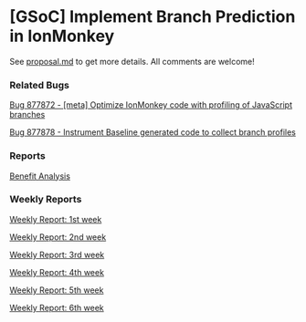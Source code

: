 [GSoC] Implement Branch Prediction in IonMonkey
========

See [proposal.md](https://github.com/lazyparser/gsoc2013/blob/master/proposal.md) to get more details.
All comments are welcome!


### Related Bugs

[Bug 877872 - \[meta\] Optimize IonMonkey code with profiling of JavaScript branches](https://bugzilla.mozilla.org/show_bug.cgi?id=877872)

[Bug 877878 - Instrument Baseline generated code to collect branch profiles](https://bugzilla.mozilla.org/show_bug.cgi?id=877878)

### Reports

[Benefit Analysis](https://github.com/lazyparser/gsoc2013/blob/master/benefit_analysis.md)

### Weekly Reports

[Weekly Report: 1st week](https://github.com/lazyparser/gsoc2013/blob/master/weeklyreports/weeklyreport01.md)

[Weekly Report: 2nd week](https://github.com/lazyparser/gsoc2013/blob/master/weeklyreports/weeklyreport02.md)

[Weekly Report: 3rd week](https://github.com/lazyparser/gsoc2013/blob/master/weeklyreports/weeklyreport03.md)

[Weekly Report: 4th week](https://github.com/lazyparser/gsoc2013/blob/master/weeklyreports/weeklyreport04.md)

[Weekly Report: 5th week](https://github.com/lazyparser/gsoc2013/blob/master/weeklyreports/weeklyreport05.md)

[Weekly Report: 6th week](https://github.com/lazyparser/gsoc2013/blob/master/weeklyreports/weeklyreport06.md)
